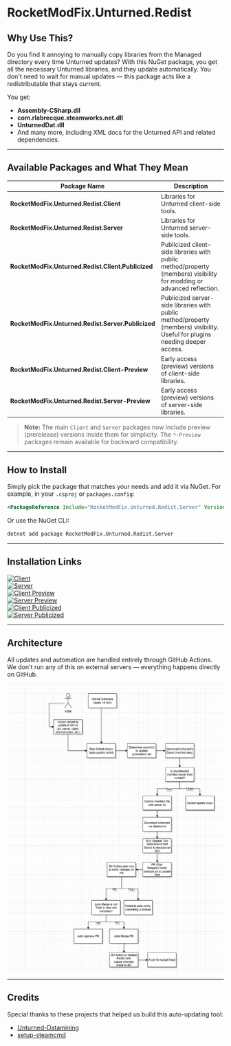# RocketModFix.Unturned.Redist

## Why Use This?

Do you find it annoying to manually copy libraries from the Managed directory every time Unturned updates? With this NuGet package, you get all the necessary Unturned libraries, and they update automatically. You don't need to wait for manual updates — this package acts like a redistributable that stays current.

You get:

- **Assembly-CSharp.dll**  
- **com.rlabrecque.steamworks.net.dll**  
- **UnturnedDat.dll**  
- And many more, including XML docs for the Unturned API and related dependencies.

---

## Available Packages and What They Mean

| Package Name                                   | Description                                      |
|-----------------------------------------------|------------------------------------------------|
| **RocketModFix.Unturned.Redist.Client**       | Libraries for Unturned client-side tools.       |
| **RocketModFix.Unturned.Redist.Server**       | Libraries for Unturned server-side tools.       |
| **RocketModFix.Unturned.Redist.Client.Publicized** | Publicized client-side libraries with public method/property (members) visibility for modding or advanced reflection. |
| **RocketModFix.Unturned.Redist.Server.Publicized** | Publicized server-side libraries with public method/property (members) visibility. Useful for plugins needing deeper access. |
| **RocketModFix.Unturned.Redist.Client-Preview** | Early access (preview) versions of client-side libraries. |
| **RocketModFix.Unturned.Redist.Server-Preview** | Early access (preview) versions of server-side libraries. |

> **Note:** The main `Client` and `Server` packages now include preview (prerelease) versions inside them for simplicity. The `*-Preview` packages remain available for backward compatibility.

---

## How to Install

Simply pick the package that matches your needs and add it via NuGet. For example, in your `.csproj` or `packages.config`:

```xml
<PackageReference Include="RocketModFix.Unturned.Redist.Server" Version="x.y.z" />
```

Or use the NuGet CLI:

```bash
dotnet add package RocketModFix.Unturned.Redist.Server
```

---

## Installation Links

[![Client](https://img.shields.io/nuget/v/RocketModFix.Unturned.Redist.Client?label=RocketModFix.Unturned.Redist.Client)](https://www.nuget.org/packages/RocketModFix.Unturned.Redist.Client)  
[![Server](https://img.shields.io/nuget/v/RocketModFix.Unturned.Redist.Server?label=RocketModFix.Unturned.Redist.Server)](https://www.nuget.org/packages/RocketModFix.Unturned.Redist.Server)  
[![Client Preview](https://img.shields.io/nuget/v/RocketModFix.Unturned.Redist.Client-Preview?label=RocketModFix.Unturned.Redist.Client-Preview)](https://www.nuget.org/packages/RocketModFix.Unturned.Redist.Client-Preview)  
[![Server Preview](https://img.shields.io/nuget/v/RocketModFix.Unturned.Redist.Server-Preview?label=RocketModFix.Unturned.Redist.Server-Preview)](https://www.nuget.org/packages/RocketModFix.Unturned.Redist.Server-Preview)  
[![Client Publicized](https://img.shields.io/nuget/v/RocketModFix.Unturned.Redist.Client.Publicized?label=RocketModFix.Unturned.Redist.Client.Publicized)](https://www.nuget.org/packages/RocketModFix.Unturned.Redist.Client.Publicized)  
[![Server Publicized](https://img.shields.io/nuget/v/RocketModFix.Unturned.Redist.Server.Publicized?label=RocketModFix.Unturned.Redist.Server.Publicized)](https://www.nuget.org/packages/RocketModFix.Unturned.Redist.Server.Publicized)  

---

## Architecture

All updates and automation are handled entirely through GitHub Actions.  
We don't run any of this on external servers — everything happens directly on GitHub.

![Architecture](https://raw.githubusercontent.com/RocketModFix/RocketModFix.Unturned.Redist/master/architecture.jpg)

---

## Credits

Special thanks to these projects that helped us build this auto-updating tool:

- [Unturned-Datamining](https://github.com/Unturned-Datamining)  
- [setup-steamcmd](https://github.com/CyberAndrii/setup-steamcmd)